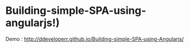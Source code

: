 Building-simple-SPA-using-angularjs!) 
=========================

Demo : http://ddeveloperr.github.io/Building-simple-SPA-using-Angularjs/
